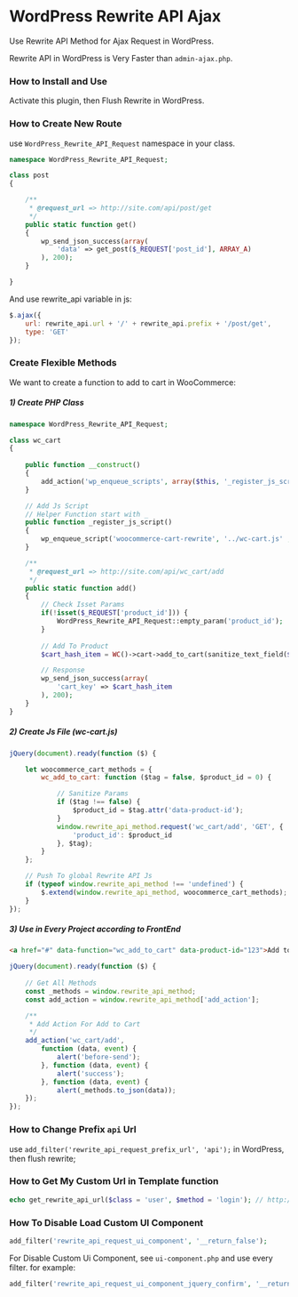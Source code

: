 # WordPress Rewrite API Ajax
Use Rewrite API Method for Ajax Request in WordPress.

Rewrite API in WordPress is Very Faster than `admin-ajax.php`.

### How to Install and Use
Activate this plugin, then Flush Rewrite in WordPress.

### How to Create New Route

use `WordPress_Rewrite_API_Request` namespace in your class.


```php
namespace WordPress_Rewrite_API_Request;

class post
{

    /**
     * @request_url => http://site.com/api/post/get
     */
    public static function get()
    {
        wp_send_json_success(array(
            'data' => get_post($_REQUEST['post_id'], ARRAY_A)
        ), 200);
    }

}
```

And use rewrite_api variable in js:

```js
$.ajax({
    url: rewrite_api.url + '/' + rewrite_api.prefix + '/post/get',
    type: 'GET'
});
```

### Create Flexible Methods

We want to create a function to add to cart in WooCommerce:

##### 1) Create PHP Class
```php
namespace WordPress_Rewrite_API_Request;

class wc_cart
{
    
    public function __construct()
    {
        add_action('wp_enqueue_scripts', array($this, '_register_js_script'), 7);
    }

    // Add Js Script
    // Helper Function start with _
    public function _register_js_script()
    {
        wp_enqueue_script('woocommerce-cart-rewrite', '../wc-cart.js' , array('jquery', 'wp-rewrite-api'), '1.0.0', true);
    }

    /**
     * @request_url => http://site.com/api/wc_cart/add
     */
    public static function add()
    {
        // Check Isset Params
        if(!isset($_REQUEST['product_id'])) {
            WordPress_Rewrite_API_Request::empty_param('product_id');
        }
           
        // Add To Product
        $cart_hash_item = WC()->cart->add_to_cart(sanitize_text_field($_REQUEST['product_id']), 1);

        // Response
        wp_send_json_success(array(
            'cart_key' => $cart_hash_item
        ), 200);
    }
}
```

##### 2) Create Js File (wc-cart.js)

```js
jQuery(document).ready(function ($) {

    let woocommerce_cart_methods = {
        wc_add_to_cart: function ($tag = false, $product_id = 0) {

            // Sanitize Params
            if ($tag !== false) {
                $product_id = $tag.attr('data-product-id');
            }
            window.rewrite_api_method.request('wc_cart/add', 'GET', {
                'product_id': $product_id
            }, $tag);
        }
    };

    // Push To global Rewrite API Js
    if (typeof window.rewrite_api_method !== 'undefined') {
        $.extend(window.rewrite_api_method, woocommerce_cart_methods);
    }
});
```

##### 3) Use in Every Project according to FrontEnd

```html
<a href="#" data-function="wc_add_to_cart" data-product-id="123">Add to Cart</a>
```


```js
jQuery(document).ready(function ($) {
    
    // Get All Methods
    const _methods = window.rewrite_api_method;
    const add_action = window.rewrite_api_method['add_action'];

    /**
     * Add Action For Add to Cart
     */
    add_action('wc_cart/add',
        function (data, event) {
            alert('before-send');
        }, function (data, event) {
            alert('success');
        }, function (data, event) {
            alert(_methods.to_json(data));
    });
});
```


### How to Change Prefix `api` Url

use `add_filter('rewrite_api_request_prefix_url', 'api');` in WordPress, then flush rewrite;


### How to Get My Custom Url in Template function

```php
echo get_rewrite_api_url($class = 'user', $method = 'login'); // http://site.com/rewrite-api/user/login
```

### How To Disable Load Custom UI Component

```php
add_filter('rewrite_api_request_ui_component', '__return_false');
```

For Disable Custom Ui Component, see `ui-component.php` and use every filter. for example:

```php
add_filter('rewrite_api_request_ui_component_jquery_confirm', '__return_false');
```

